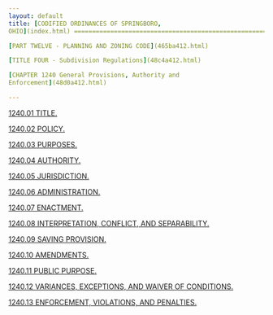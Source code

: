 ```yaml
---
layout: default 
title: [CODIFIED ORDINANCES OF SPRINGBORO,
OHIO](index.html) =====================================================

[PART TWELVE - PLANNING AND ZONING CODE](465ba412.html)

[TITLE FOUR - Subdivision Regulations](48c4a412.html)

[CHAPTER 1240 General Provisions, Authority and
Enforcement](48d0a412.html)

---
```


[1240.01 TITLE.](48e8a412.html)

[1240.02 POLICY.](48eca412.html)

[1240.03 PURPOSES.](48f6a412.html)

[1240.04 AUTHORITY.](4907a412.html)

[1240.05 JURISDICTION.](490ba412.html)

[1240.06 ADMINISTRATION.](491aa412.html)

[1240.07 ENACTMENT.](4920a412.html)

[1240.08 INTERPRETATION, CONFLICT, AND SEPARABILITY.](4924a412.html)

[1240.09 SAVING PROVISION.](492ea412.html)

[1240.10 AMENDMENTS.](4932a412.html)

[1240.11 PUBLIC PURPOSE.](4936a412.html)

[1240.12 VARIANCES, EXCEPTIONS, AND WAIVER OF
CONDITIONS.](493aa412.html)

[1240.13 ENFORCEMENT, VIOLATIONS, AND PENALTIES.](4946a412.html)
